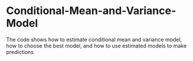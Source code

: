 # Conditional-Mean-and-Variance-Model
The code shows how to estimate conditional mean and variance model, how to choose the best model, and how to use estimated models to make predictions
